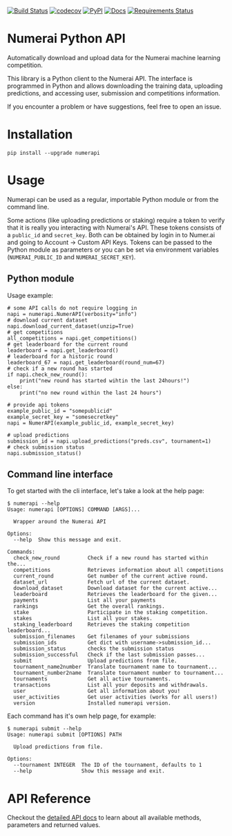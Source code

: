 [![Build Status](https://travis-ci.org/uuazed/numerapi.png)](https://travis-ci.org/uuazed/numerapi)
[![codecov](https://codecov.io/gh/uuazed/numerapi/branch/master/graph/badge.svg)](https://codecov.io/gh/uuazed/numerapi)
[![PyPI](https://img.shields.io/pypi/v/numerapi.svg)](https://pypi.python.org/pypi/numerapi)
[![Docs](https://readthedocs.org/projects/numerapi/badge/?version=stable)](http://numerapi.readthedocs.io/en/stable/?badge=stable)
[![Requirements Status](https://requires.io/github/uuazed/numerapi/requirements.svg?branch=master)](https://requires.io/github/uuazed/numerapi/requirements/?branch=master)

# Numerai Python API
Automatically download and upload data for the Numerai machine learning
competition.

This library is a Python client to the Numerai API. The interface is programmed
in Python and allows downloading the training data, uploading predictions, and
accessing user, submission and competitions information.

If you encounter a problem or have suggestions, feel free to open an issue.

# Installation
`pip install --upgrade numerapi`

# Usage

Numerapi can be used as a regular, importable Python module or from the command
line.

Some actions (like uploading predictions or staking) require a token to verify
that it is really you interacting with Numerai's API. These tokens consists of
a `public_id` and `secret_key`. Both can be obtained by login in to Numer.ai and
going to Account -> Custom API Keys. Tokens can be passed to the Python module
as parameters or you can be set via environment variables (`NUMERAI_PUBLIC_ID`
and `NUMERAI_SECRET_KEY`).

## Python module

Usage example:

    # some API calls do not require logging in
    napi = numerapi.NumerAPI(verbosity="info")
    # download current dataset
    napi.download_current_dataset(unzip=True)
    # get competitions
    all_competitions = napi.get_competitions()
    # get leaderboard for the current round
    leaderboard = napi.get_leaderboard()
    # leaderboard for a historic round
    leaderboard_67 = napi.get_leaderboard(round_num=67)
    # check if a new round has started
    if napi.check_new_round():
        print("new round has started wihtin the last 24hours!")
    else:
        print("no new round within the last 24 hours")

    # provide api tokens
    example_public_id = "somepublicid"
    example_secret_key = "somesecretkey"
    napi = NumerAPI(example_public_id, example_secret_key)

    # upload predictions
    submission_id = napi.upload_predictions("preds.csv", tournament=1)
    # check submission status
    napi.submission_status()

## Command line interface

To get started with the cli interface, let's take a look at the help page:

    $ numerapi --help
    Usage: numerapi [OPTIONS] COMMAND [ARGS]...

      Wrapper around the Numerai API

    Options:
      --help  Show this message and exit.

    Commands:
      check_new_round         Check if a new round has started within the...
      competitions            Retrieves information about all competitions
      current_round           Get number of the current active round.
      dataset_url             Fetch url of the current dataset.
      download_dataset        Download dataset for the current active...
      leaderboard             Retrieves the leaderboard for the given...
      payments                List all your payments
      rankings                Get the overall rankings.
      stake                   Participate in the staking competition.
      stakes                  List all your stakes.
      staking_leaderboard     Retrieves the staking competition leaderboard...
      submission_filenames    Get filenames of your submissions
      submission_ids          Get dict with username->submission_id...
      submission_status       checks the submission status
      submission_successful   Check if the last submission passes...
      submit                  Upload predictions from file.
      tournament_name2number  Translate tournament name to tournament...
      tournament_number2name  Translate tournament number to tournament...
      tournaments             Get all active tournaments.
      transactions            List all your deposits and withdrawals.
      user                    Get all information about you!
      user_activities         Get user activities (works for all users!)
      version                 Installed numerapi version.

Each command has it's own help page, for example:

    $ numerapi submit --help
    Usage: numerapi submit [OPTIONS] PATH

      Upload predictions from file.

    Options:
      --tournament INTEGER  The ID of the tournament, defaults to 1
      --help                Show this message and exit.


# API Reference

Checkout the [detailed API docs](http://numerapi.readthedocs.io/en/latest/api/numerapi.html#module-numerapi.numerapi)
to learn about all available methods, parameters and returned values.
